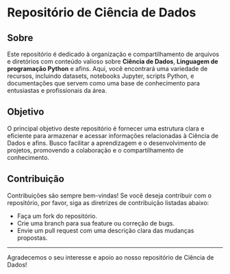 # Repositório de Ciência de Dados

## Sobre

Este repositório é dedicado à organização e compartilhamento de arquivos e diretórios com conteúdo valioso sobre **Ciência de Dados**, **Linguagem de programação Python** e afins. Aqui, você encontrará uma variedade de recursos, incluindo datasets, notebooks Jupyter, scripts Python, e documentações que servem como uma base de conhecimento para entusiastas e profissionais da área.

## Objetivo

O principal objetivo deste repositório é fornecer uma estrutura clara e eficiente para armazenar e acessar informações relacionadas à Ciência de Dados e afins. Busco facilitar a aprendizagem e o desenvolvimento de projetos, promovendo a colaboração e o compartilhamento de conhecimento.

<!-- Isto é um comentário e não será exibido na renderização final do Markdown 

## Estrutura do Diretório
Os diretórios estão organizados da seguinte forma:
- `/datasets`: Conjuntos de dados para análise e machine learning.
- `/notebooks`: Notebooks Jupyter com tutoriais e exemplos práticos.
- `/scripts`: Scripts Python para processamento de dados e análises estatísticas.
- `/docs`: Documentação e guias de referência.
-->

## Contribuição

Contribuições são sempre bem-vindas! Se você deseja contribuir com o repositório, por favor, siga as diretrizes de contribuição listadas abaixo:

- Faça um fork do repositório.
- Crie uma branch para sua feature ou correção de bugs.
- Envie um pull request com uma descrição clara das mudanças propostas.

---

Agradecemos o seu interesse e apoio ao nosso repositório de Ciência de Dados!
